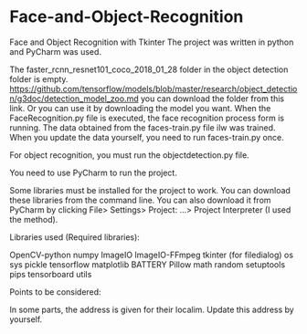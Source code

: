 # Face-and-Object-Recognition
Face and Object Recognition with Tkinter
The project was written in python and PyCharm was used.

The faster_rcnn_resnet101_coco_2018_01_28 folder in the object detection folder is empty. https://github.com/tensorflow/models/blob/master/research/object_detection/g3doc/detection_model_zoo.md you can download the folder from this link. Or you can use it by downloading the model you want.
When the FaceRecognition.py file is executed, the face recognition process form is running. The data obtained from the faces-train.py file ilw was trained.
When you update the data yourself, you need to run faces-train.py once.

For object recognition, you must run the objectdetection.py file.

You need to use PyCharm to run the project.

Some libraries must be installed for the project to work. You can download these libraries from the command line. You can also download it from PyCharm by clicking File> Settings> Project: ...> Project Interpreter (I used the method).

Libraries used (Required libraries):

OpenCV-python
numpy
ImageIO
ImageIO-FFmpeg
tkinter (for filedialog)
os
sys
pickle
tensorflow
matplotlib
BATTERY
Pillow
math
random
setuptools
pips
tensorboard
utils

Points to be considered:

In some parts, the address is given for their localim. Update this address by yourself.
